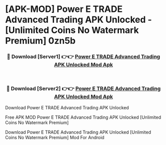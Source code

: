 # [APK-MOD] Power E TRADE Advanced Trading APK Unlocked - [Unlimited Coins No Watermark Premium] 0zn5b



<div align="center">
<h3>🔴 Download [Server1] 👉👉 <a href="https://momento.my/?title=Power_E_TRADE_Advanced_Trading_APK_Unlocked">Power E TRADE Advanced Trading APK Unlocked Mod Apk</a></h3><br>

<h3>🔴 Download [Server2] 👉👉 <a href="https://momento.my/?title=Power_E_TRADE_Advanced_Trading_APK_Unlocked">Power E TRADE Advanced Trading APK Unlocked Mod Apk</a></h3>
</div>



Download Power E TRADE Advanced Trading APK Unlocked 

Free APK MOD Power E TRADE Advanced Trading APK Unlocked [Unlimited Coins No Watermark Premium]

Download Power E TRADE Advanced Trading APK Unlocked [Unlimited Coins No Watermark Premium] Mod For Android
